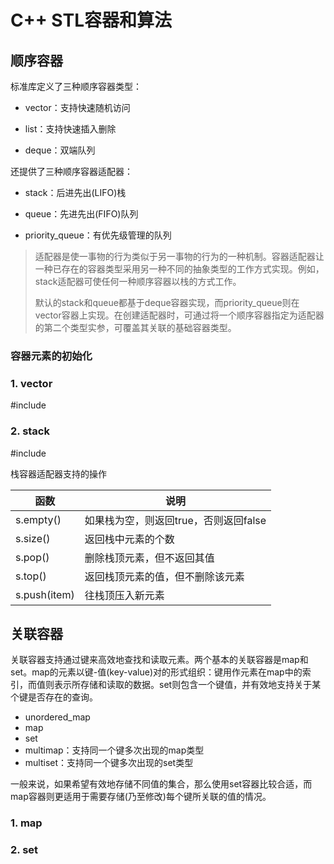 # C++ STL容器和算法

## 顺序容器

标准库定义了三种顺序容器类型：

* vector：支持快速随机访问

* list：支持快速插入删除

* deque：双端队列

还提供了三种顺序容器适配器：

* stack：后进先出(LIFO)栈

* queue：先进先出(FIFO)队列

* priority_queue：有优先级管理的队列

> 适配器是使一事物的行为类似于另一事物的行为的一种机制。容器适配器让一种已存在的容器类型采用另一种不同的抽象类型的工作方式实现。例如，stack适配器可使任何一种顺序容器以栈的方式工作。
>
> 默认的stack和queue都基于deque容器实现，而priority_queue则在vector容器上实现。在创建适配器时，可通过将一个顺序容器指定为适配器的第二个类型实参，可覆盖其关联的基础容器类型。

### 容器元素的初始化



### 1. vector

#include <vector>

### 2. stack

#include <stack>

栈容器适配器支持的操作

| 函数         | 说明                                  |
| ------------ | ------------------------------------- |
| s.empty()    | 如果栈为空，则返回true，否则返回false |
| s.size()     | 返回栈中元素的个数                    |
| s.pop()      | 删除栈顶元素，但不返回其值            |
| s.top()      | 返回栈顶元素的值，但不删除该元素      |
| s.push(item) | 往栈顶压入新元素                      |

## 关联容器

关联容器支持通过键来高效地查找和读取元素。两个基本的关联容器是map和set。map的元素以键-值(key-value)对的形式组织：键用作元素在map中的索引，而值则表示所存储和读取的数据。set则包含一个键值，并有效地支持关于某个键是否存在的查询。

* unordered_map
* map
* set
* multimap：支持同一个键多次出现的map类型
* multiset：支持同一个键多次出现的set类型

一般来说，如果希望有效地存储不同值的集合，那么使用set容器比较合适，而map容器则更适用于需要存储(乃至修改)每个键所关联的值的情况。

### 1. map

### 2. set